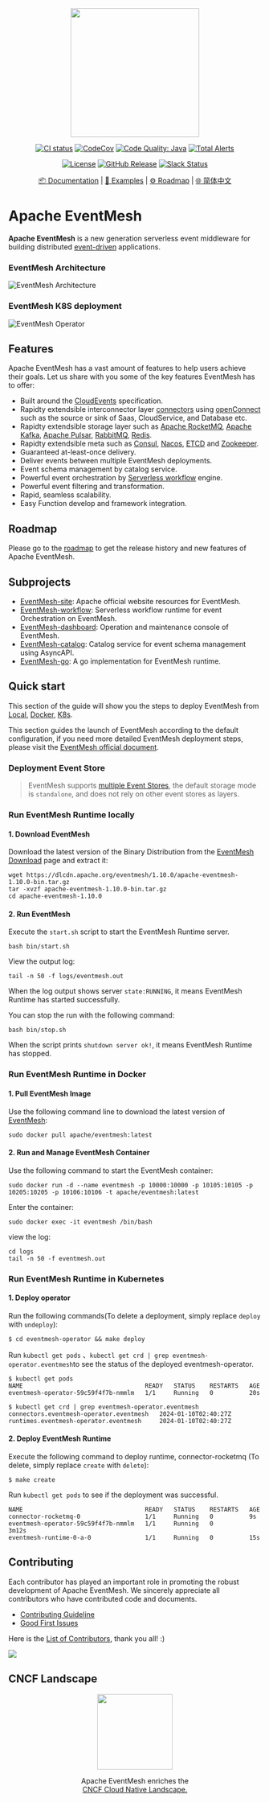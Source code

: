 <div align="center">

<br /><br />
<img src="resources/logo.png" width="256">
<br />

[![CI status](https://img.shields.io/github/actions/workflow/status/apache/eventmesh/ci.yml?logo=github&style=for-the-badge)](https://github.com/apache/eventmesh/actions/workflows/ci.yml)
[![CodeCov](https://img.shields.io/codecov/c/gh/apache/eventmesh/master?logo=codecov&style=for-the-badge)](https://codecov.io/gh/apache/eventmesh)
[![Code Quality: Java](https://img.shields.io/lgtm/grade/java/g/apache/eventmesh.svg?logo=lgtm&logoWidth=18&style=for-the-badge)](https://lgtm.com/projects/g/apache/eventmesh/context:java)
[![Total Alerts](https://img.shields.io/lgtm/alerts/g/apache/eventmesh.svg?logo=lgtm&logoWidth=18&style=for-the-badge)](https://lgtm.com/projects/g/apache/eventmesh/alerts/)

[![License](https://img.shields.io/github/license/apache/eventmesh?style=for-the-badge)](https://www.apache.org/licenses/LICENSE-2.0.html)
[![GitHub Release](https://img.shields.io/github/v/release/apache/eventmesh?style=for-the-badge)](https://github.com/apache/eventmesh/releases)
[![Slack Status](https://img.shields.io/badge/slack-join_chat-blue.svg?logo=slack&style=for-the-badge)](https://join.slack.com/t/the-asf/shared_invite/zt-1y375qcox-UW1898e4kZE_pqrNsrBM2g)
  

[📦 Documentation](https://eventmesh.apache.org/docs/introduction) |
[📔 Examples](https://github.com/apache/eventmesh/tree/master/eventmesh-examples) |
[⚙️ Roadmap](https://eventmesh.apache.org/docs/roadmap) |
[🌐 简体中文](README.zh-CN.md)
</div>


# Apache EventMesh

**Apache EventMesh** is a new generation serverless event middleware for building distributed [event-driven](https://en.wikipedia.org/wiki/Event-driven_architecture) applications.

### EventMesh Architecture

![EventMesh Architecture](resources/eventmesh-architecture-5.png)

### EventMesh K8S deployment

![EventMesh Operator](resources/eventmesh-operator.png)

## Features

Apache EventMesh has a vast amount of features to help users achieve their goals. Let us share with you some of the key features EventMesh has to offer:

- Built around the [CloudEvents](https://cloudevents.io) specification.
- Rapidty extendsible interconnector layer [connectors](https://github.com/apache/eventmesh/tree/master/eventmesh-connectors) using [openConnect](https://github.com/apache/eventmesh/tree/master/eventmesh-openconnect) such as the source or sink of Saas, CloudService, and Database etc.
- Rapidty extendsible storage layer such as [Apache RocketMQ](https://rocketmq.apache.org), [Apache Kafka](https://kafka.apache.org), [Apache Pulsar](https://pulsar.apache.org), [RabbitMQ](https://rabbitmq.com), [Redis](https://redis.io).
- Rapidty extendsible meta such as [Consul](https://consulproject.org/en/), [Nacos](https://nacos.io), [ETCD](https://etcd.io) and [Zookeeper](https://zookeeper.apache.org/).
- Guaranteed at-least-once delivery.
- Deliver events between multiple EventMesh deployments.
- Event schema management by catalog service.
- Powerful event orchestration by [Serverless workflow](https://serverlessworkflow.io/) engine.
- Powerful event filtering and transformation.
- Rapid, seamless scalability.
- Easy Function develop and framework integration.

## Roadmap

Please go to the [roadmap](https://eventmesh.apache.org/docs/roadmap) to get the release history and new features of Apache EventMesh.

## Subprojects

- [EventMesh-site](https://github.com/apache/eventmesh-site): Apache official website resources for EventMesh.
- [EventMesh-workflow](https://github.com/apache/eventmesh-workflow): Serverless workflow runtime for event Orchestration on EventMesh.
- [EventMesh-dashboard](https://github.com/apache/eventmesh-dashboard): Operation and maintenance console of EventMesh.
- [EventMesh-catalog](https://github.com/apache/eventmesh-catalog): Catalog service for event schema management using AsyncAPI.
- [EventMesh-go](https://github.com/apache/eventmesh-go): A go implementation for EventMesh runtime.

## Quick start

This section of the guide will show you the steps to deploy EventMesh from [Local](#run-eventmesh-runtime-locally), [Docker](#run-eventmesh-runtime-in-docker), [K8s](#run-eventmesh-runtime-in-kubernetes).  

This section guides the launch of EventMesh according to the default configuration, if you need more detailed EventMesh deployment steps, please visit the [EventMesh official document](https://eventmesh.apache.org/docs/introduction).

### Deployment Event Store

> EventMesh supports [multiple Event Stores](https://eventmesh.apache.org/docs/roadmap#event-store-implementation-status), the default storage mode is `standalone`, and does not rely on other event stores as layers.

### Run EventMesh Runtime locally

#### 1. Download EventMesh

Download the latest version of the Binary Distribution from the [EventMesh Download](https://eventmesh.apache.org/download/) page and extract it:

```shell
wget https://dlcdn.apache.org/eventmesh/1.10.0/apache-eventmesh-1.10.0-bin.tar.gz
tar -xvzf apache-eventmesh-1.10.0-bin.tar.gz
cd apache-eventmesh-1.10.0
```

#### 2. Run EventMesh

Execute the `start.sh` script to start the EventMesh Runtime server.

```shell
bash bin/start.sh
```

View the output log:

```shell
tail -n 50 -f logs/eventmesh.out
```

When the log output shows server `state:RUNNING`, it means EventMesh Runtime has started successfully.

You can stop the run with the following command:

```shell
bash bin/stop.sh
```

When the script prints `shutdown server ok!`, it means EventMesh Runtime has stopped.

### Run EventMesh Runtime in Docker

#### 1. Pull EventMesh Image

Use the following command line to download the latest version of [EventMesh](https://hub.docker.com/r/apache/eventmesh):

```shell
sudo docker pull apache/eventmesh:latest
```

#### 2. Run and Manage EventMesh Container

Use the following command to start the EventMesh container:

```shell
sudo docker run -d --name eventmesh -p 10000:10000 -p 10105:10105 -p 10205:10205 -p 10106:10106 -t apache/eventmesh:latest
```


Enter the container:

```shell
sudo docker exec -it eventmesh /bin/bash
```

view the log:

```shell
cd logs
tail -n 50 -f eventmesh.out
```

### Run EventMesh Runtime in Kubernetes

#### 1. Deploy operator

Run the following commands(To delete a deployment, simply replace `deploy` with `undeploy`):

```shell
$ cd eventmesh-operator && make deploy
```

Run `kubectl get pods` 、`kubectl get crd | grep eventmesh-operator.eventmesh`to see the status of the deployed eventmesh-operator.

```shell
$ kubectl get pods
NAME                                  READY   STATUS    RESTARTS   AGE
eventmesh-operator-59c59f4f7b-nmmlm   1/1     Running   0          20s

$ kubectl get crd | grep eventmesh-operator.eventmesh
connectors.eventmesh-operator.eventmesh   2024-01-10T02:40:27Z
runtimes.eventmesh-operator.eventmesh     2024-01-10T02:40:27Z
```

#### 2. Deploy EventMesh Runtime

Execute the following command to deploy runtime, connector-rocketmq (To delete, simply replace `create` with `delete`):  

```shell
$ make create
```

Run `kubectl get pods` to see if the deployment was successful.

```shell
NAME                                  READY   STATUS    RESTARTS   AGE
connector-rocketmq-0                  1/1     Running   0          9s
eventmesh-operator-59c59f4f7b-nmmlm   1/1     Running   0          3m12s
eventmesh-runtime-0-a-0               1/1     Running   0          15s
```

## Contributing

Each contributor has played an important role in promoting the robust development of Apache EventMesh. We sincerely appreciate all contributors who have contributed code and documents.

- [Contributing Guideline](https://eventmesh.apache.org/community/contribute/contribute)
- [Good First Issues](https://github.com/apache/eventmesh/issues?q=is%3Aopen+is%3Aissue+label%3A%22good+first+issue%22)

Here is the [List of Contributors](https://github.com/apache/eventmesh/graphs/contributors), thank you all! :)

<a href="https://github.com/apache/eventmesh/graphs/contributors">
  <img src="https://contrib.rocks/image?repo=apache/eventmesh&max=2000" />
</a>


## CNCF Landscape

<div align="center">

<img src="https://landscape.cncf.io/images/cncf-landscape-horizontal-color.svg" width="150"/>

Apache EventMesh enriches the <a href="https://landscape.cncf.io/embed/embed.html?base-path=&key=serverless--framework&headers=true&category-header=true&category-in-subcategory=false&title-uppercase=false&title-alignment=left&title-font-family=sans-serif&title-font-size=13&style=shadowed&bg-color=%233e79b0&fg-color=%23ffffff&item-modal=false&item-name=false&size=md&items-alignment=left" style="width:100%;height:100%;display:block;border:none;">CNCF Cloud Native Landscape.</a>

</div>

## License

Apache EventMesh is licensed under the [Apache License, Version 2.0](http://www.apache.org/licenses/LICENSE-2.0.html).

## Community

| WeChat Assistant                                        | WeChat Public Account                                  | Slack                                                                                                                                               |
|---------------------------------------------------------|--------------------------------------------------------|-----------------------------------------------------------------------------------------------------------------------------------------------------|
| <img src="resources/wechat-assistant.jpg" width="128"/> | <img src="resources/wechat-official.jpg" width="128"/> | [Join Slack Chat](https://join.slack.com/t/the-asf/shared_invite/zt-1y375qcox-UW1898e4kZE_pqrNsrBM2g)(Please open an issue if this link is expired) |

Bi-weekly meeting : [#Tencent meeting](https://meeting.tencent.com/dm/wes6Erb9ioVV) : 346-6926-0133

Bi-weekly meeting record : [bilibili](https://space.bilibili.com/1057662180)

### Mailing List

| Name        | Description                                             | Subscribe                                                  | Unsubscribe                                                    | Archive                                                                          |
|-------------|---------------------------------------------------------|------------------------------------------------------------|----------------------------------------------------------------|----------------------------------------------------------------------------------|
| Users       | User discussion                                         | [Subscribe](mailto:users-subscribe@eventmesh.apache.org)   | [Unsubscribe](mailto:users-unsubscribe@eventmesh.apache.org)   | [Mail Archives](https://lists.apache.org/list.html?users@eventmesh.apache.org)   |
| Development | Development discussion (Design Documents, Issues, etc.) | [Subscribe](mailto:dev-subscribe@eventmesh.apache.org)     | [Unsubscribe](mailto:dev-unsubscribe@eventmesh.apache.org)     | [Mail Archives](https://lists.apache.org/list.html?dev@eventmesh.apache.org)     |
| Commits     | Commits to related repositories                         | [Subscribe](mailto:commits-subscribe@eventmesh.apache.org) | [Unsubscribe](mailto:commits-unsubscribe@eventmesh.apache.org) | [Mail Archives](https://lists.apache.org/list.html?commits@eventmesh.apache.org) |
| Issues      | Issues or PRs comments and reviews                      | [Subscribe](mailto:issues-subscribe@eventmesh.apache.org)  | [Unsubscribe](mailto:issues-unsubscribe@eventmesh.apache.org)  | [Mail Archives](https://lists.apache.org/list.html?issues@eventmesh.apache.org)  |
